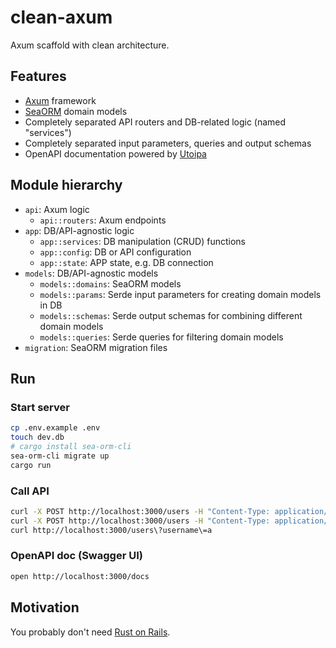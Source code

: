 # clean-axum

Axum scaffold with clean architecture.

## Features

- [Axum](https://github.com/tokio-rs/axum) framework
- [SeaORM](https://github.com/SeaQL/sea-orm) domain models
- Completely separated API routers and DB-related logic (named "services")
- Completely separated input parameters, queries and output schemas
- OpenAPI documentation powered by [Utoipa](https://github.com/juhaku/utoipa)

## Module hierarchy

- `api`: Axum logic
  - `api::routers`: Axum endpoints
- `app`: DB/API-agnostic logic
  - `app::services`: DB manipulation (CRUD) functions
  - `app::config`: DB or API configuration
  - `app::state`: APP state, e.g. DB connection
- `models`: DB/API-agnostic models
  - `models::domains`: SeaORM models
  - `models::params`: Serde input parameters for creating domain models in DB
  - `models::schemas`: Serde output schemas for combining different domain models
  - `models::queries`: Serde queries for filtering domain models
- `migration`: SeaORM migration files

## Run

### Start server

```bash
cp .env.example .env
touch dev.db
# cargo install sea-orm-cli
sea-orm-cli migrate up
cargo run
```

### Call API

```bash
curl -X POST http://localhost:3000/users -H "Content-Type: application/json" -d '{"username":"aaa"}'
curl -X POST http://localhost:3000/users -H "Content-Type: application/json" -d '{"username":"abc"}'
curl http://localhost:3000/users\?username\=a
```

### OpenAPI doc (Swagger UI)

```bash
open http://localhost:3000/docs
```

## Motivation

You probably don't need [Rust on Rails](https://github.com/loco-rs/loco).
